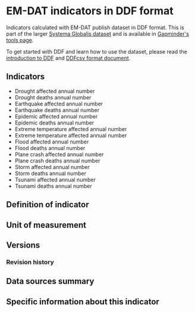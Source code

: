 # EM-DAT indicators in DDF format

Indicators calculated with EM-DAT publish dataset in DDF format. This is part of the larger
[Systema Globalis dataset][3] and is available in [Gapminder's tools page][4].

To get started with DDF and learn how to use the dataset, please read the
[introduction to DDF][1] and [DDFcsv format document][2].

[1]: https://open-numbers.github.io/ddf.html
[2]: https://docs.google.com/document/d/1aynARjsrSgOKsO1dEqboTqANRD1O9u7J_xmxy8m5jW8
[3]: https://github.com/open-numbers/ddf--gapminder--systema_globalis/
[4]: www.gapminder.org/tools/

## Indicators

- Drought affected annual number
- Drought deaths annual number
- Earthquake affected annual number
- Earthquake deaths annual number
- Epidemic affected annual number
- Epidemic deaths annual number
- Extreme temperature affected annual number
- Extreme temperature affected annual number
- Flood affected annual number
- Flood deaths annual number
- Plane crash affected annual number
- Plane crash deaths annual number
- Storm affected annual number
- Storm deaths annual number
- Tsunami affected annual number
- Tsunami deaths annual number

## Definition of indicator


## Unit of measurement


## Versions


### Revision history


## Data sources summary


## Specific information about this indicator
